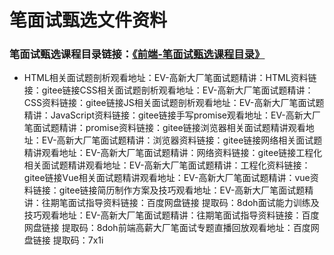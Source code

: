 # 笔面试甄选文件资料

### 笔面试甄选课程目录链接：[《前端-笔面试甄选课程目录》](https://duyiedu.yuque.com/hghs2q/ybli0a/mtxgt88zg79fzchp?singleDoc)

- HTML相关面试题剖析观看地址：EV-高新大厂笔面试题精讲：HTML资料链接：gitee链接CSS相关面试题剖析观看地址：EV-高新大厂笔面试题精讲：CSS资料链接：gitee链接JS相关面试题剖析观看地址：EV-高新大厂笔面试题精讲：JavaScript资料链接：gitee链接手写promise观看地址：EV-高新大厂笔面试题精讲：promise资料链接：gitee链接浏览器相关面试题精讲观看地址：EV-高新大厂笔面试题精讲：浏览器资料链接：gitee链接网络相关面试题精讲观看地址：EV-高新大厂笔面试题精讲：⽹络资料链接：gitee链接工程化相关面试题精讲观看地址：EV-高新大厂笔面试题精讲：工程化资料链接：gitee链接Vue相关面试题精讲观看地址：EV-高新大厂笔面试题精讲：vue资料链接：gitee链接简历制作方案及技巧观看地址：EV-高新大厂笔面试题精讲：往期笔面试指导资料链接：百度网盘链接 提取码：8doh面试能力训练及技巧观看地址：EV-高新大厂笔面试题精讲：往期笔面试指导资料链接：百度网盘链接 提取码：8doh前端高薪大厂笔面试专题直播回放观看地址：百度网盘链接 提取码：7x1i